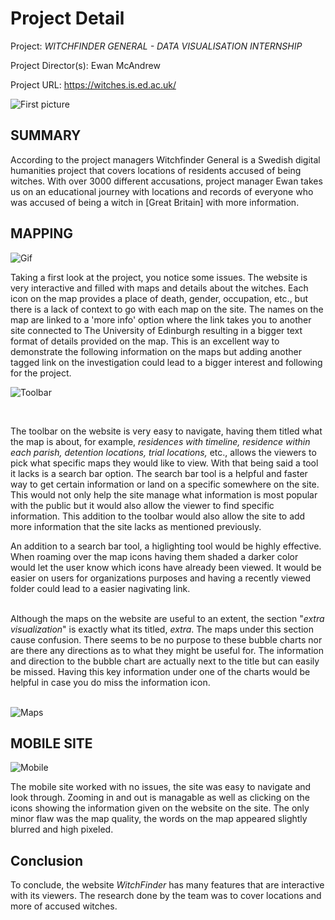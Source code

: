 # **Project Detail** 

Project: _WITCHFINDER GENERAL - DATA VISUALISATION INTERNSHIP_

Project Director(s): Ewan McAndrew

Project URL: https://witches.is.ed.ac.uk/

![First picture](https://AdaChicas3.github.io/Ada-Chicas-CNU/images/first.png)


## **SUMMARY**

  According to the project managers Witchfinder General is a Swedish digital humanities project that covers locations of residents accused of being witches. With over 3000 different accusations, project manager Ewan takes us on an educational journey with locations and records of everyone who was accused of being a witch in [Great Britain] with more information.


## **MAPPING** 


![Gif](https://media.giphy.com/media/uL8whUDHRHdMcnj23F/giphy.gif)
<br />
  
  Taking a first look at the project, you notice some issues. The website is very interactive and filled with maps and details about the witches. Each icon on the map provides a place of death, gender, occupation, etc., but there is a lack of context to go with each map on the site. The names on the map are linked to a 'more info' option where the link takes you to another site connected to The University of Edinburgh resulting in a bigger text format of details provided on the map. This is an excellent way to demonstrate the following information on the maps but adding another tagged link on the investigation could lead to a bigger interest and following for the project.
<br />

 ![Toolbar](https://AdaChicas3.github.io/Ada-Chicas-CNU/images/toolbar.png)

<br />
 
 The toolbar on the website is very easy to navigate, having them titled what the map is about, for example, _residences with timeline, residence within each parish, detention locations, trial locations,_ etc., allows the viewers to pick what specific maps they would like to view. With that being said a tool it lacks is a search bar option. The search bar tool is a helpful and faster way to get certain information or land on a specific somewhere on the site. This would not only help the site manage what information is most popular with the public but it would also allow the viewer to find specific information. This addition to the toolbar would also allow the site to add more information that the site lacks as mentioned previously.
 
 
 An addition to a search bar tool, a higlighting tool would be highly effective. When roaming over the map icons having them shaded a darker color would let the user know which icons have already been viewed. It would be easier on users for organizations purposes and having a recently viewed folder could lead to a easier nagivating link.  
<br />
  


Although the maps on the website are useful to an extent, the section "_extra visualization_" is exactly what its titled, _extra_. The maps under this section cause confusion. There seems to be no purpose to these bubble charts nor are there any directions as to what they might be useful for. The information and direction to the bubble chart are actually next to the title but can easily be missed. Having this key information under one of the charts would be helpful in case you do miss the information icon.   
<br />

![Maps](https://AdaChicas3.github.io/Ada-Chicas-CNU/images/maps.png)
  
  
 ## **MOBILE SITE**
 
 ![Mobile](https://AdaChicas3.github.io/Ada-Chicas-CNU/images/mobile.jpeg)
<br />

The mobile site worked with no issues, the site was easy to navigate and look through. Zooming in and out is managable as well as clicking on the icons showing the information given on the website on the site. The only minor flaw was the map quality, the words on the map appeared slightly blurred and high pixeled. 



## **Conclusion** 
To conclude, the website _WitchFinder_ has many features that are interactive with its viewers. The research done by the team was to cover locations and more of accused witches.  
